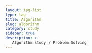```yaml
---
layout: tag-list
type: tag
title: Algorithm
slug: algorithm
category: study
sidebar: true
description: >
   Algorithm study / Problem Solving
---
```

